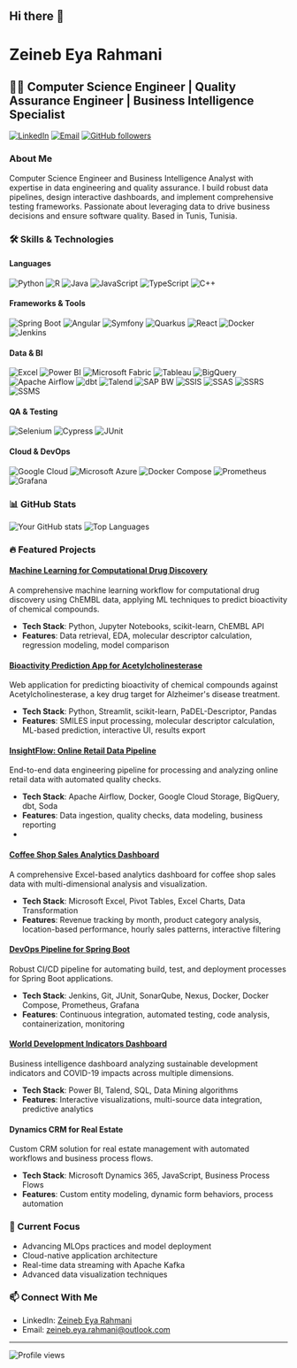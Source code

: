 ## Hi there 👋

# Zeineb Eya Rahmani

## 👨‍💻 Computer Science Engineer | Quality Assurance Engineer | Business Intelligence Specialist

[![LinkedIn](https://img.shields.io/badge/LinkedIn-0077B5?style=for-the-badge&logo=linkedin&logoColor=white)](https://www.linkedin.com/in/zeineb-eya-rahmani-1a453b156/)
[![Email](https://img.shields.io/badge/Email-D14836?style=for-the-badge&logo=gmail&logoColor=white)](mailto:zeineb.eya.rahmani@outlook.com)
[![GitHub followers](https://img.shields.io/github/followers/zeineb-eya?style=for-the-badge&logo=github)](https://github.com/zeineb-eya?tab=followers)
### About Me

Computer Science Engineer and Business Intelligence Analyst with expertise in data engineering and quality assurance. I build robust data pipelines, design interactive dashboards, and implement comprehensive testing frameworks. Passionate about leveraging data to drive business decisions and ensure software quality. Based in Tunis, Tunisia.

### 🛠️ Skills & Technologies

#### Languages
![Python](https://img.shields.io/badge/Python-3776AB?style=flat&logo=python&logoColor=white)
![R](https://img.shields.io/badge/R-276DC3?style=flat&logo=r&logoColor=white)
![Java](https://img.shields.io/badge/Java-ED8B00?style=flat&logo=java&logoColor=white)
![JavaScript](https://img.shields.io/badge/JavaScript-F7DF1E?style=flat&logo=javascript&logoColor=black)
![TypeScript](https://img.shields.io/badge/TypeScript-007ACC?style=flat&logo=typescript&logoColor=white)
![C++](https://img.shields.io/badge/C++-00599C?style=flat&logo=c%2B%2B&logoColor=white)

#### Frameworks & Tools
![Spring Boot](https://img.shields.io/badge/Spring_Boot-6DB33F?style=flat&logo=spring-boot&logoColor=white)
![Angular](https://img.shields.io/badge/Angular-DD0031?style=flat&logo=angular&logoColor=white)
![Symfony](https://img.shields.io/badge/Symfony-000000?style=flat&logo=symfony&logoColor=white)
![Quarkus](https://img.shields.io/badge/Quarkus-4695EB?style=flat&logo=quarkus&logoColor=white)
![React](https://img.shields.io/badge/React-61DAFB?style=flat&logo=react&logoColor=black)
![Docker](https://img.shields.io/badge/Docker-2496ED?style=flat&logo=docker&logoColor=white)
![Jenkins](https://img.shields.io/badge/Jenkins-D24939?style=flat&logo=jenkins&logoColor=white)

#### Data & BI
![Excel](https://img.shields.io/badge/Microsoft_Excel-217346?style=flat&logo=microsoft-excel&logoColor=white)
![Power BI](https://img.shields.io/badge/Power_BI-F2C811?style=flat&logo=power-bi&logoColor=black)
![Microsoft Fabric](https://img.shields.io/badge/Microsoft_Fabric-0078D4?style=flat&logo=microsoft&logoColor=white)
![Tableau](https://img.shields.io/badge/Tableau-E97627?style=flat&logo=tableau&logoColor=white)
![BigQuery](https://img.shields.io/badge/BigQuery-4285F4?style=flat&logo=google-cloud&logoColor=white)
![Apache Airflow](https://img.shields.io/badge/Apache_Airflow-017CEE?style=flat&logo=apache-airflow&logoColor=white)
![dbt](https://img.shields.io/badge/dbt-FF694B?style=flat&logo=dbt&logoColor=white)
![Talend](https://img.shields.io/badge/Talend-FF6D70?style=flat&logo=talend&logoColor=white)
![SAP BW](https://img.shields.io/badge/SAP_BW-0FAAFF?style=flat&logo=sap&logoColor=white)
![SSIS](https://img.shields.io/badge/SSIS-CC2927?style=flat&logo=microsoft-sql-server&logoColor=white)
![SSAS](https://img.shields.io/badge/SSAS-CC2927?style=flat&logo=microsoft-sql-server&logoColor=white)
![SSRS](https://img.shields.io/badge/SSRS-CC2927?style=flat&logo=microsoft-sql-server&logoColor=white)
![SSMS](https://img.shields.io/badge/SSMS-CC2927?style=flat&logo=microsoft-sql-server&logoColor=white)

#### QA & Testing
![Selenium](https://img.shields.io/badge/Selenium-43B02A?style=flat&logo=selenium&logoColor=white)
![Cypress](https://img.shields.io/badge/Cypress-17202C?style=flat&logo=cypress&logoColor=white)
![JUnit](https://img.shields.io/badge/JUnit-25A162?style=flat&logo=junit5&logoColor=white)

#### Cloud & DevOps
![Google Cloud](https://img.shields.io/badge/Google_Cloud-4285F4?style=flat&logo=google-cloud&logoColor=white)
![Microsoft Azure](https://img.shields.io/badge/Microsoft_Azure-0089D6?style=flat&logo=microsoft-azure&logoColor=white)
![Docker Compose](https://img.shields.io/badge/Docker_Compose-2496ED?style=flat&logo=docker&logoColor=white)
![Prometheus](https://img.shields.io/badge/Prometheus-E6522C?style=flat&logo=prometheus&logoColor=white)
![Grafana](https://img.shields.io/badge/Grafana-F46800?style=flat&logo=grafana&logoColor=white)

### 📊 GitHub Stats

![Your GitHub stats](https://github-readme-stats.vercel.app/api?username=zeineb-eya&show_icons=true&theme=radical)
![Top Languages](https://github-readme-stats.vercel.app/api/top-langs/?username=zeineb-eya&layout=compact&theme=radical)

### 🔥 Featured Projects

#### [Machine Learning for Computational Drug Discovery](https://github.com/zeineb-eya/Drug-Discovery)
A comprehensive machine learning workflow for computational drug discovery using ChEMBL data, applying ML techniques to predict bioactivity of chemical compounds.
- **Tech Stack**: Python, Jupyter Notebooks, scikit-learn, ChEMBL API
- **Features**: Data retrieval, EDA, molecular descriptor calculation, regression modeling, model comparison

#### [Bioactivity Prediction App for Acetylcholinesterase](https://github.com/zeineb-eya/bioactivity-prediction-app)
Web application for predicting bioactivity of chemical compounds against Acetylcholinesterase, a key drug target for Alzheimer's disease treatment.
- **Tech Stack**: Python, Streamlit, scikit-learn, PaDEL-Descriptor, Pandas
- **Features**: SMILES input processing, molecular descriptor calculation, ML-based prediction, interactive UI, results export

#### [InsightFlow: Online Retail Data Pipeline](https://github.com/zeineb-eya/retail)
End-to-end data engineering pipeline for processing and analyzing online retail data with automated quality checks.
- **Tech Stack**: Apache Airflow, Docker, Google Cloud Storage, BigQuery, dbt, Soda
- **Features**: Data ingestion, quality checks, data modeling, business reporting
- 
#### [Coffee Shop Sales Analytics Dashboard](https://github.com/zeineb-eya/coffee-shop-sales-analysis)
A comprehensive Excel-based analytics dashboard for coffee shop sales data with multi-dimensional analysis and visualization.
- **Tech Stack**: Microsoft Excel, Pivot Tables, Excel Charts, Data Transformation
- **Features**: Revenue tracking by month, product category analysis, location-based performance, hourly sales patterns, interactive filtering

#### [DevOps Pipeline for Spring Boot](https://github.com/moueffek/Devops23/tree/feat/initiation_kaddem_devops_project)
Robust CI/CD pipeline for automating build, test, and deployment processes for Spring Boot applications.
- **Tech Stack**: Jenkins, Git, JUnit, SonarQube, Nexus, Docker, Docker Compose, Prometheus, Grafana
- **Features**: Continuous integration, automated testing, code analysis, containerization, monitoring

#### [World Development Indicators Dashboard](https://github.com/zeineb-eya/sustainable-development-goals)
Business intelligence dashboard analyzing sustainable development indicators and COVID-19 impacts across multiple dimensions.
- **Tech Stack**: Power BI, Talend, SQL, Data Mining algorithms
- **Features**: Interactive visualizations, multi-source data integration, predictive analytics

#### Dynamics CRM for Real Estate
Custom CRM solution for real estate management with automated workflows and business process flows.
- **Tech Stack**: Microsoft Dynamics 365, JavaScript, Business Process Flows
- **Features**: Custom entity modeling, dynamic form behaviors, process automation

### 🌱 Current Focus

- Advancing MLOps practices and model deployment
- Cloud-native application architecture
- Real-time data streaming with Apache Kafka
- Advanced data visualization techniques

### 📫 Connect With Me

- LinkedIn: [Zeineb Eya Rahmani](https://www.linkedin.com/in/zeineb-eya-rahmani-1a453b156/)
- Email: zeineb.eya.rahmani@outlook.com

---

![Profile views](https://komarev.com/ghpvc/?username=zeineb-eya&color=blueviolet)
